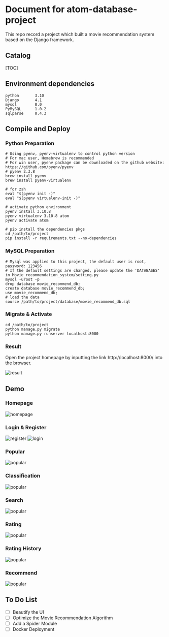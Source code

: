 # Document for atom-database-project
This repo record a project which built a movie recommendation system based on the Django framework.

## Catalog

[TOC]

<div STYLE="page-break-after: always;"></div>

## Environment dependencies
```text
python       3.10
Django       4.1
mysql        8.0
PyMySQL      1.0.2
sqlparse     0.4.3
```

## Compile and Deploy

### Python Preparation

```shell
# Using pyenv, pyenv-virtualenv to control python version
# For mac user, Homebrew is recommended
# For win user, pyenv package can be downloaded on the github website: https://github.com/pyenv/pyenv
# pyenv 2.3.8
brew install pyenv
brew install pyenv-virtualenv

# for zsh
eval "$(pyenv init -)"
eval "$(pyenv virtualenv-init -)"

# activate python environment
pyenv install 3.10.8
pyenv virtualenv 3.10.8 atom
pyenv activate atom

# pip install the dependencies pkgs
cd /path/to/project
pip install -r requirements.txt --no-dependencies
```

<div STYLE="page-break-after: always;"></div>

### MySQL Preparation

```shell
# Mysql was applied to this project, the default user is root, password: 123456
# If the default settings are changed, please update the 'DATABASES' in Movie_recommendation_system/setting.py
mysql -uroot -p
drop database movie_recommend_db;
create database movie_recommend_db;
use movie_recommend_db;
# load the data
source /path/to/project/database/movie_recommend_db.sql
```

### Migrate & Activate
```shell
cd /path/to/project
python manage.py migrate
python manage.py runserver localhost:8000
```

### Result
Open the project homepage by inputting the link http://localhost:8000/ into the browser.

![result](pic/shell.png)

## Demo
### Homepage
![homepage](pic/homepage.png)

### Login & Register
![register](pic/register.png)
![login](pic/register.png)

### Popular
![popular](pic/popular.png)

### Classification
![popular](pic/classification.png)

### Search
![popular](pic/search.png)

### Rating
![popular](pic/rating.png)

### Rating History
![popular](pic/rating_history.png)

### Recommend
![popular](pic/recommend.png)


## To Do List

- [ ] Beautify the UI
- [ ] Optimize the Movie Recommendation Algorithm
- [ ] Add a Spider Module
- [ ] Docker Deployment